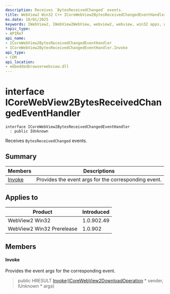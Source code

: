 ```yaml
---
description: Receives `BytesReceivedChanged` events.
title: WebView2 Win32 C++ ICoreWebView2BytesReceivedChangedEventHandler
ms.date: 10/01/2025
keywords: IWebView2, IWebView2WebView, webview2, webview, win32 apps, win32, edge, ICoreWebView2, ICoreWebView2Controller, browser control, edge html, ICoreWebView2BytesReceivedChangedEventHandler
topic_type: 
- APIRef
api_name:
- ICoreWebView2BytesReceivedChangedEventHandler
- ICoreWebView2BytesReceivedChangedEventHandler.Invoke
api_type:
- COM
api_location:
- embeddedbrowserwebview.dll
---
```


# interface ICoreWebView2BytesReceivedChangedEventHandler

```
interface ICoreWebView2BytesReceivedChangedEventHandler
  : public IUnknown
```

Receives `BytesReceivedChanged` events.

## Summary

 Members                        | Descriptions
--------------------------------|---------------------------------------------
[Invoke](#invoke) | Provides the event args for the corresponding event.

## Applies to

Product                         | Introduced
--------------------------------|---------------------------------------------
WebView2 Win32            |    1.0.902.49
WebView2 Win32 Prerelease |    1.0.902

## Members

#### Invoke

Provides the event args for the corresponding event.

> public HRESULT [Invoke](#invoke)([ICoreWebView2DownloadOperation](icorewebview2downloadoperation.md#icorewebview2downloadoperation) * sender, IUnknown * args)

